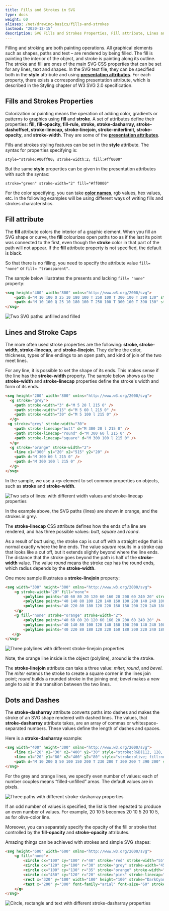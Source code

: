 ```yaml
---
title: Fills and Strokes in SVG
type: docs
weight: 60
aliases: /net/drawing-basics/fills-and-strokes
lastmod: "2020-12-15"
description: SVG Fills and Strokes Properties, Fill attribute, Lines and Stroke Caps, Dots and Dashes
---
```

<link href="./../../style.css" rel="stylesheet" type="text/css" />

Filling and stroking are both painting operations. All graphical elements such as shapes, paths and text – are rendered by being filled. The fill is painting the interior of the object, and stroke is painting along its outline. The stroke and fill are ones of the main SVG CSS properties that can be set for any lines, text and shapes. In the SVG text file, they can be specified both in the **style** attribute and using **[presentation attributes](https://www.w3.org/TR/2018/CR-SVG2-20181004/styling.html#TermPresentationAttribute)**. For each property, there exists a corresponding presentation attribute, which is described in the Styling chapter of W3 SVG 2.0 specification.

 

## **Fills and Strokes Properties**

Colorization or painting means the operation of adding color, gradients or patterns to graphics using **fill** and **stroke**. A set of attributes define their properties: **fill, fill-opacity, fill-rule, stroke, stroke-dasharray, stroke-dashoffset, stroke-linecap, stroke-linejoin, stroke-miterlimit, stroke-opacity**, and **stroke-width**. They are some of the **[presentation attributes](https://www.w3.org/TR/2018/CR-SVG2-20181004/styling.html#TermPresentationAttribute)**.

Fills and strokes styling features can be set in the **style** attribute. The syntax for properties specifying is: 

`style="stroke:#00ff00; stroke-width:2; fill:#ff0000"`

But the same **style** properties can be given in the presentation attributes with such the syntax:

`stroke="green" stroke-width="2" fill="#ff0000"`

For the color specifying, you can take **[color names](https://en.wikipedia.org/wiki/List_of_colors:_A–F)**, rgb values, hex values, etc. In the following examples will be using different ways of writing fills and strokes characteristics. 





## **Fill attribute**

The **fill** attribute colors the interior of a graphic element. When you fill an SVG shape or curve, the **fill** colourizes open paths too as if the last its point was connected to the first, even though the **stroke** color in that part of the path will not appear. If the **fill** attribute property is not specified, the default is black.

So that there is no filling, you need to specify the attribute value `fill= "none"` or `fill= "transparent"`.

The sample below illustrates the presents and lacking `fill= "none"` property:
```html {linenos=inline,linenostart=1}
<svg height="400" width="800" xmlns="http://www.w3.org/2000/svg">
    <path d="M 10 100 Q 25 10 180 100 T 250 100 T 300 100 T 390 130" stroke="red" stroke-width="3" fill="none" />
    <path d="M 10 100 Q 25 10 180 100 T 250 100 T 300 100 T 390 130" stroke="red" stroke-width="3" transform="translate(0 125)" />
</svg>
```
![Two SVG paths: unfilled and filled](two_paths.png#center)

## **Lines and Stroke Caps**

The more often used stroke properties are the following: **stroke, stroke-width, stroke-linecap**, and **stroke-linejoin**. They define the color, thickness, types of line endings to an open path, and kind of join of the two meet lines.

For any line, it is possible to set the shape of its ends. This makes sense if the line has the **stroke-width** property. The sample below shows as the **stroke-width** and **stroke-linecap** properties define the stroke's width and form of its ends.
```html {linenos=inline,linenostart=1}
<svg height="200" width="800" xmlns="http://www.w3.org/2000/svg">
  <g stroke="grey">
    <path stroke-width="3" d="M 5 20 l 215 0" />
    <path stroke-width="15" d="M 5 60 l 215 0" />
    <path stroke-width="30" d="M 5 100 l 215 0" />
  </g>
 <g stroke="grey" stroke-width="30">
    <path stroke-linecap="butt" d="M 300 20 l 215 0" />
    <path stroke-linecap="round" d="M 300 60 l 215 0" />
    <path stroke-linecap="square" d="M 300 100 l 215 0" />
  </g>
  <g stroke="orange" stroke-width="2">
    <line x1="300" y1="20" x2="515" y2="20" />
    <path d="M 300 60 l 215 0" />
    <path d="M 300 100 l 215 0" />
  </g>
</svg>
```
In the sample, we use a `<g>` element to set common properties on objects, such as **stroke** and **stroke-width**. 

![Two sets of lines: with different width values and stroke-linecap properties](lines.png#center)

In the example above, the SVG paths (lines) are shown in orange, and the strokes in grey.

The **stroke-linecap** CSS attribute defines how the ends of a line are rendered, and has three possible values: *butt, square* and *round*.

As a result of *butt* using, the stroke cap is cut off with a straight edge that is normal exactly where the line ends. The value *square* results in a stroke cap that looks like a cut off, but it extends slightly beyond where the line ends. The distance that the stroke goes beyond the path is half of the **stroke-width** value. The value *round* means the stroke cap has the round ends, which radius depends by the **stroke-width**.

One more sample illustrates a **stroke-linejoin** property:
```html {linenos=inline,linenostart=1}
<svg width="300" height="300" xmlns="http://www.w3.org/2000/svg">
    <g stroke-width="20" fill="none">
        <polyline points="40 60 80 20 120 60 160 20 200 60 240 20" stroke="grey" stroke-linecap="butt"  stroke-linejoin="miter" />
        <polyline points="40 140 80 100 120 140 160 100 200 140 240 100" stroke="#CD5C5C" stroke-linecap="round" stroke-linejoin="round" />
        <polyline points="40 220 80 180 120 220 160 180 200 220 240 180" stroke="black"  stroke-linecap="square" stroke-linejoin="bevel" />
    </g>
    <g fill="none" stroke="orange" stroke-width="2">
        <polyline points="40 60 80 20 120 60 160 20 200 60 240 20" />
        <polyline points="40 140 80 100 120 140 160 100 200 140 240 100" />
        <polyline points="40 220 80 180 120 220 160 180 200 220 240 180" />
   </g>
</svg>
```
![Three polylines with different stroke-linejoin properties](linejoin.png#center)

Note, the orange line inside is the object (polyline), around is the stroke.

The **stroke-linejoin** attribute can take a three value: *miter, round*, and *bevel*. The *miter* extends the stroke to create a square corner in the lines join point; *round* builds a rounded stroke in the joining end; *bevel* makes a new angle to aid in the transition between the two lines.

## **Dots and Dashes**

The **stroke-dasharray** attribute converts paths into dashes and makes the stroke of an SVG shape rendered with dashed lines. The values, that **stroke-dasharray** attribute takes, are an array of commas or whitespace-separated numbers. These values define the length of dashes and spaces.

Here is a **stroke-dasharray** example:
```html {linenos=inline,linenostart=1}
<svg width="400" height="300" xmlns="http://www.w3.org/2000/svg">
    <line x1="20" y1="30" x2="400" y2="30" style="stroke:RGB(112, 128, 144); fill:none; stroke-width:10; stroke-dasharray:10 5;" />
    <line x1="20" y1="80" x2="400" y2="80" style="stroke:olive; fill:none; stroke-width: 20; stroke-dasharray: 20 10 5;" />
    <path d="M 10 200 Q 50 100 150 200 T 230 200 T 300 200 T 390 200" stroke="#FF8C00" stroke-width="8" fill="none" stroke-linecap="round" stroke-dasharray="15 10 2 8" />
</svg>
```
For the grey and orange lines, we specify even number of values: each of number couples means “filled-unfilled” areas. The default values are in pixels.

![Three paths with different stroke-dasharray properties](dasharray.png#center)

If an odd number of values is specified, the list is then repeated to produce an even number of values. For example, 20  10  5 becomes 20  10  5  20  10  5, as for olive-color line.

Moreover, you can separately specify the opacity of the fill or stroke that controlled by the **fill-opacity** and **stroke-opacity** attributes.

Amazing things can be achieved with strokes and simple SVG shapes:

```html {linenos=inline,linenostart=1}
<svg height="600" width="600" xmlns="http://www.w3.org/2000/svg">
    <g fill="none">
        <circle cx="100" cy="100" r="40" stroke="red" stroke-width="55" stroke-dasharray="4,2" />
        <circle cx="120" cy="100" r="30" stroke="grey" stroke-width="45" stroke-dasharray="5,2" transform="translate(100,40)" />
        <circle cx="100" cy="130" r="35" stroke="orange" stroke-width="45" stroke-dasharray="9,3" transform="translate(30,100)" />
		<circle cx="450" cy="120" r="20" stroke="pink" stroke-linecap="round" stroke-width="20" stroke-dasharray="10,15" transform="translate(30,100)" />
        <rect x="320" y="100" width="100" height="100" stroke="DarkCyan" stroke-width="55" stroke-dasharray="7 7 3 2" />
        <text x="200" y="300" font-family="arial" font-size="60" stroke="#000080" stroke-width="3" stroke-dasharray="2 1">I love SVG!</text>
    </g>
</svg>
```

![Circle, rectangle and text with different stroke-dasharray properties](dasharray_examles.png#center)